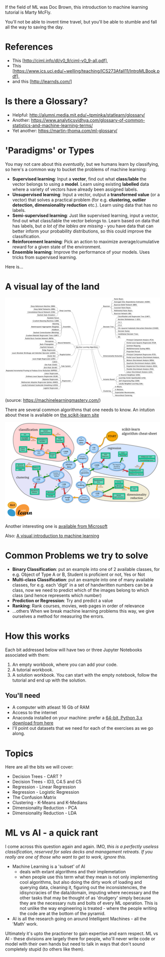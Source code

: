 If the field of ML was Doc Brown, this introduction to machine learning tutorial is Marty McFly. 

You'll not be able to invent time travel, but you'll be able to stumble and fall all the way to saving the day. 

# References

- This [http://ciml.info/dl/v0_9/ciml-v0_9-all.pdf], 
- This [https://www.ics.uci.edu/~welling/teaching/ICS273Afall11/IntroMLBook.pdf], 
-  and this [http://learnds.com/]

# Is there a Glossary?

- Helpful: http://alumni.media.mit.edu/~tpminka/statlearn/glossary/
- Another: https://www.analyticsvidhya.com/glossary-of-common-statistics-and-machine-learning-terms/
- Yet another: https://martin-thoma.com/ml-glossary/

# 'Paradigms' or Types

You may not care about this *eventually*, but we humans learn by classifying, so here's a common way to bucket the problems of machine learning:

- **Supervised learning**: Input a **vector**, find out what **class**/**lable** the vector belongs to using a **model**. Learn using existing **labelled** data where a variety of vectors have already been assigned labels.
- **Unsupervised learning**: Input a vector, output a **transformed value** (or a vector) that solves a practical problem (for e.g. **clustering, outlier detection, dimensionality reduction** etc.). Learn using data that has no labels.
- **Semi-supervised learning**: Just like supervised learning, input a vector, find out what class/lable the vector belongs to. Learn based on data that has labels, but *a lot of the lables are missing* - you have data that can better inform your probability distributions, so this could improve the classification. 
- **Reinforcement learning**: Pick an action to maximize average/cumulative reward for a given state of the environment. 
- **Ensemble learning**: Improve the performance of your models. Uses tricks from supervised learning.

Here is...

# A visual lay of the land

![A Mindmap of the algorithms](images/MachineLearningAlgorithms.png)
(source: https://machinelearningmastery.com/)


There are several common algorithms that one needs to know. An intution about these is available on [the scikit-learn site](https://scikit-learn.org/stable/tutorial/machine_learning_map/index.html)

![Choosing the right estimator](images/ml_map.png)

Another interesting one is [available from Microsoft](https://download.microsoft.com/download/A/6/1/A613E11E-8F9C-424A-B99D-65344785C288/microsoft-machine-learning-algorithm-cheat-sheet-v7.pdf)

Also:
[A visual introduction to machine learning](http://www.r2d3.us/visual-intro-to-machine-learning-part-1/)


# Common Problems we try to solve

- **Binary Classification**: put an example into one of 2 available classes, for e.g. Object of Type A or B, Student is proficient or not, Yes or Not
- **Multi-class Classification**: put an example into one of many available classes, for e.g. each 'digit' in a set of handwritten numbers can be a class, now we need to predict which of the images belong to which class (and hence represents which number)
- **Prediction or Regression**: Try and predict a value
- **Ranking**: Rank courses, movies, web pages in order of relevance
- ...others
When we break machine learning problems this way, we give ourselves a method for measuring the errors.

# How this works
Each bit addressed below will have two or three Jupyter Notebooks associated with them:
1. An empty workbook, where you can add your code.
2. A tutorial workbook.
2. A solution workbook.
You can start with the empty notebook, follow the tutorial and end up with the solution.

## You'll need
- A computer with atleast 16 Gb of RAM
- Access to the internet
- Anaconda installed on your machine: prefer a [64-bit, Python 3.x download from here](https://www.anaconda.com/download/)
- I'll point out datasets that we need for each of the exercises as we go along.

# Topics
Here are all the bits we will cover:
- Decision Trees - CART ?
- Decision Trees - ID3, C4.5 and C5
- Regression - Linear Regression
- Regression - Logistic Regression
- The Confusion Matrix
- Clustering - K-Means and K-Medians
- Dimensionality Reduction - PCA
- Dimensionality Reduction - LDA

# ML vs AI - a quick rant
I come across this question again and again. 
IMO,
_this is a perfectly useless classification, reserved for sales decks and management retreats._ 
_If you really are one of those who want to get to work, ignore this._

- Machine Learning is a 'subset' of AI
	- deals with extant algorithms and their implemetation
	- when people use this term what they mean is not only implementing cool algorithms, but also doing the dirty work of loading and querying data, cleaning it, figuring out the inconsistencies, the idisyncracies of the data/domain, imputing where necessary and the other tasks that may be thought of as 'drudgery' simply because they are the necessary nuts and bolts of every ML operation. This is not unlike the way engineering is treated - where the people writing the code are at the bottom of the pyramid. 
- AI is all the research going on around Intelligent Machines - all the 'Math' work. 

Ultimately it's upto the practioner to gain expertise and earn respect. ML vs AI - these divisions are largely there for people, who'll never write code or model with their own hands but need to talk in ways that don't sound completely stupid (to others like them). 
